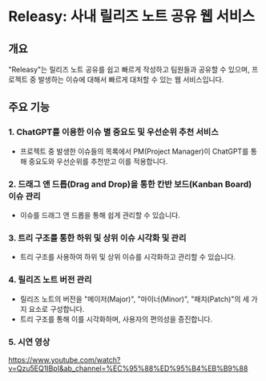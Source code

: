 # Releasy: 사내 릴리즈 노트 공유 웹 서비스

## 개요

"Releasy"는 릴리즈 노트 공유를 쉽고 빠르게 작성하고 팀원들과 공유할 수 있으며, 프로젝트 중 발생하는 이슈에 대해서 빠르게 대처할 수 있는 웹 서비스입니다.

## 주요 기능

### 1. ChatGPT를 이용한 이슈 별 중요도 및 우선순위 추천 서비스
- 프로젝트 중 발생한 이슈들의 목록에서 PM(Project Manager)이 ChatGPT를 통해 중요도와 우선순위를 추천받고 이를 적용합니다.

### 2. 드래그 앤 드롭(Drag and Drop)을 통한 칸반 보드(Kanban Board) 이슈 관리
- 이슈를 드래그 앤 드롭을 통해 쉽게 관리할 수 있습니다.

### 3. 트리 구조를 통한 하위 및 상위 이슈 시각화 및 관리
- 트리 구조를 사용하여 하위 및 상위 이슈를 시각화하고 관리할 수 있습니다.

### 4. 릴리즈 노트 버전 관리
- 릴리즈 노트의 버전을 "메이저(Major)", "마이너(Minor)", "패치(Patch)"의 세 가지 요소로 구성합니다.
- 트리 구조를 통해 이를 시각화하며, 사용자의 편의성을 증진합니다.

### 5. 시연 영상
https://www.youtube.com/watch?v=Qzu5EQ1IBpI&ab_channel=%EC%95%88%ED%95%B4%EB%B9%88
